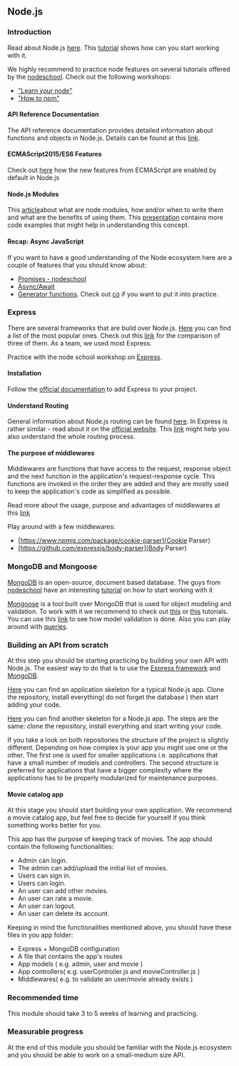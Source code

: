 ## Node.js

### Introduction
Read about Node.js [here](https://nodejs.org/en/).
This [tutorial](https://www.airpair.com/javascript/node-js-tutorial) shows how can you start working with it.

We highly recommend to practice node features on several tutorials offered by the [nodeschool](https://nodeschool.io/#workshoppers).
Check out the following workshops:
* ["Learn your node"](https://github.com/workshopper/learnyounode)
* ["How to npm"](https://github.com/workshopper/how-to-npm)

#### API Reference Documentation
The API reference documentation provides detailed information about functions and objects in Node.js. Details can be found at this [link](https://nodejs.org/api/).

#### ECMAScript2015/ES6 Features
Check out [here](https://nodejs.org/en/docs/es6/) how the new features from ECMAScript are enabled by default in Node.js

#### Node.js Modules
This [article](https://team.goodeggs.com/export-this-interface-design-patterns-for-node-js-modules-b48a3b1f8f40)about what are node modules, how and/or when to write them and what are the benefits of using them. This [presentation](https://darrenderidder.github.io/talks/ModulePatterns/#/1) contains more code examples that might help in understanding this concept.

#### Recap: Async JavaScript
If you want to have a good understanding of the Node ecosystem here are a couple of features that you should know about:
* [Promises - nodeschool](https://github.com/stevekane/promise-it-wont-hurt)
* [Async/Await](https://blog.risingstack.com/mastering-async-await-in-nodejs/)
* [Generator functions](https://developer.mozilla.org/en-US/docs/Web/JavaScript/Reference/Statements/function%2A). Check out [co](https://www.npmjs.com/package/co) if you want to put it into practice.

### Express
There are several frameworks that are build over Node.js.
[Here](http://nodeframework.com/) you can find a list of the most popular ones.
Check out this [link](https://www.airpair.com/node.js/posts/nodejs-framework-comparison-express-koa-hapi) for the comparison of three of them. As a team, we used most Express.

Practice with the node school workshop on [Express](https://github.com/azat-co/expressworks).

#### Installation
Follow the [official documentation](https://expressjs.com/en/starter/installing.html) to add Express to your project.

#### Understand Routing
General information about Node.js routing can be found [here](https://www.youtube.com/watch?v=tiMLxUKrB-g). In Express is rather similar - read about it on the [official website](https://expressjs.com/en/guide/routing.html).
This [link](https://scotch.io/tutorials/learn-to-use-the-new-router-in-expressjs-4) might help you also understand the whole routing process.

#### The purpose of middlewares
Middlewares are functions that have access to the request, response object and the next function in the application's request-response cycle. This functions are invoked in the order they are added and they are mostly used to keep the application's code as simplified as possible.

Read more about the usage, purpose and advantages of middlewares at this [link](https://expressjs.com/en/guide/using-middleware.html)

Play around with a few middlewares:
* [https://www.npmjs.com/package/cookie-parser](Cookie Parser)
* [https://github.com/expressjs/body-parser](Body Parser)

### MongoDB and Mongoose
[MongoDB](https://docs.mongodb.com/manual/) is an open-source, document based database. The guys from [nodeschool](https://nodeschool.io) have an interesting [tutorial](https://github.com/evanlucas/learnyoumongo) on how to start working with it

[Mongoose](http://mongoosejs.com/) is a tool built over MongoDB that is used for object modeling and validation. To work with it we recommend to check out [this](https://scotch.io/tutorials/using-mongoosejs-in-node-js-and-mongodb-applications) or [this](https://developer.mozilla.org/en-US/docs/Learn/Server-side/Express_Nodejs/mongoose) tutorials. You can use this [link](http://mongoosejs.com/docs/validation.html) to see how model validation is done. Also you can play around with [queries](http://mongoosejs.com/docs/queries.html).

### Building an API from scratch
At this step you should be starting practicing by building your own API with Node.js.
The easiest way to do that is to use the [Express framework](https://expressjs.com/) and [MongoDB](https://docs.mongodb.com/manual/installation/).


[Here](https://github.com/FortechRomania/node-starter) you can find an application skeleton for a typical Node.js app. Clone the repository, install everything( do not forget the database ) then start adding your code.

[Here](https://github.com/FortechRomania/express-mongo-example-project) you can find another skeleton for a Node.js app. The steps are the same: clone the repository, install everything and start writing your code.

If you take a look on both repositories the structure of the project is slightly different. Depending on how complex is your app you might use one or the other. The first one is used for smaller applications i.e. applications that have a small number of models and controllers. The second structure is preferred for applications that have a bigger complexity where the applications has to be properly modularized for maintenance purposes.

#### Movie catalog app
At this stage you should start building your own application. We recommend a movie catalog app, but feel free to decide for yourself if you think something works better for you.

This app has the purpose of keeping track of movies. The app should contain the following functionalities:
* Admin can login.
* The admin can add/upload the initial list of movies.
* Users can sign in.
* Users can login.
* An user can add other movies.
* An user can rate a movie.
* An user can logout.
* An user can delete its account.

Keeping in mind the functionalities mentioned above, you should have these files in you app folder:
* Express + MongoDB configuration
* A file that contains the app's routes
* App models ( e.g. admin, user and movie )
* App controllers( e.g. userController.js and movieController.js )
* Middlewares( e.g. to validate an user/movie already exists )

### Recommended time
This module should take 3 to 5 weeks of learning and practicing.

### Measurable progress
At the end of this module you should be familiar with the Node.js ecosystem and you should be able to work on a small-medium size API.
